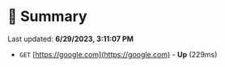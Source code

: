 # 📖 Summary
Last updated: **6/29/2023, 3:11:07 PM**

- `GET` [https://google.com](https://google.com) - **Up** (229ms)
